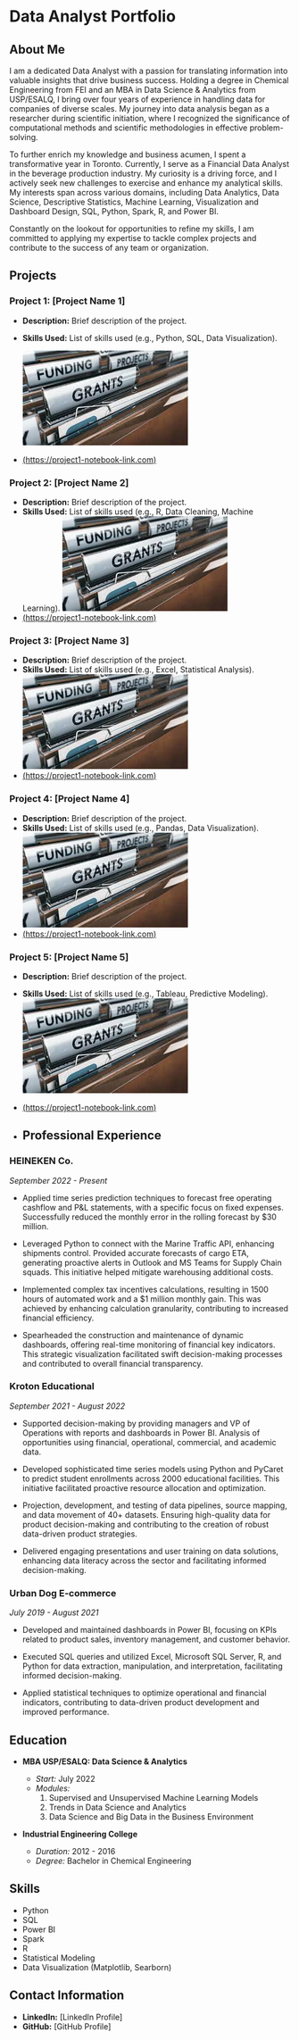 # Data Analyst Portfolio

## About Me

I am a dedicated Data Analyst with a passion for translating information into valuable insights that drive business success. Holding a degree in Chemical Engineering from FEI and an MBA in Data Science & Analytics from USP/ESALQ, I bring over four years of experience in handling data for companies of diverse scales. My journey into data analysis began as a researcher during scientific initiation, where I recognized the significance of computational methods and scientific methodologies in effective problem-solving.

To further enrich my knowledge and business acumen, I spent a transformative year in Toronto. Currently, I serve as a Financial Data Analyst in the beverage production industry. My curiosity is a driving force, and I actively seek new challenges to exercise and enhance my analytical skills. My interests span across various domains, including Data Analytics, Data Science, Descriptive Statistics, Machine Learning, Visualization and Dashboard Design, SQL, Python, Spark, R, and Power BI.

Constantly on the lookout for opportunities to refine my skills, I am committed to applying my expertise to tackle complex projects and contribute to the success of any team or organization.

## Projects

### Project 1: [Project Name 1]

- **Description:** Brief description of the project.
- **Skills Used:** List of skills used (e.g., Python, SQL, Data Visualization).
  
  ![Project Image 1](cgp.jpg)
- [(https://project1-notebook-link.com)](https://pedroscala.github.io/cgc_site/)

### Project 2: [Project Name 2]

- **Description:** Brief description of the project.
- **Skills Used:** List of skills used (e.g., R, Data Cleaning, Machine Learning).
 ![Project Image 2](cgp.jpg)
- [(https://project1-notebook-link.com)](https://pedroscala.github.io/cgc_site/)

### Project 3: [Project Name 3]

- **Description:** Brief description of the project.
- **Skills Used:** List of skills used (e.g., Excel, Statistical Analysis).
 ![Project Image 3](cgp.jpg)
- [(https://project1-notebook-link.com)](https://pedroscala.github.io/cgc_site/)

### Project 4: [Project Name 4]

- **Description:** Brief description of the project.
- **Skills Used:** List of skills used (e.g., Pandas, Data Visualization).
 ![Project Image 4](cgp.jpg)
- [(https://project1-notebook-link.com)](https://pedroscala.github.io/cgc_site/)

### Project 5: [Project Name 5]

- **Description:** Brief description of the project.
- **Skills Used:** List of skills used (e.g., Tableau, Predictive Modeling).
 ![Project Image 5](cgp.jpg)
- [(https://project1-notebook-link.com)](https://pedroscala.github.io/cgc_site/)

- ## Professional Experience

### HEINEKEN Co.
*September 2022 - Present*

- Applied time series prediction techniques to forecast free operating cashflow and P&L statements, with a specific focus on fixed expenses. Successfully reduced the monthly error in the rolling forecast by $30 million.

- Leveraged Python to connect with the Marine Traffic API, enhancing shipments control. Provided accurate forecasts of cargo ETA, generating proactive alerts in Outlook and MS Teams for Supply Chain squads. This initiative helped mitigate warehousing additional costs.

- Implemented complex tax incentives calculations, resulting in 1500 hours of automated work and a $1 million monthly gain. This was achieved by enhancing calculation granularity, contributing to increased financial efficiency.

- Spearheaded the construction and maintenance of dynamic dashboards, offering real-time monitoring of financial key indicators. This strategic visualization facilitated swift decision-making processes and contributed to overall financial transparency.

### Kroton Educational
*September 2021 - August 2022*

- Supported decision-making by providing managers and VP of Operations with reports and dashboards in Power BI. Analysis of opportunities using financial, operational, commercial, and academic data.

- Developed sophisticated time series models using Python and PyCaret to predict student enrollments across 2000 educational facilities. This initiative facilitated proactive resource allocation and optimization.

- Projection, development, and testing of data pipelines, source mapping, and data movement of 40+ datasets. Ensuring high-quality data for product decision-making and contributing to the creation of robust data-driven product strategies.

- Delivered engaging presentations and user training on data solutions, enhancing data literacy across the sector and facilitating informed decision-making.

### Urban Dog E-commerce
*July 2019 - August 2021*

- Developed and maintained dashboards in Power BI, focusing on KPIs related to product sales, inventory management, and customer behavior.

- Executed SQL queries and utilized Excel, Microsoft SQL Server, R, and Python for data extraction, manipulation, and interpretation, facilitating informed decision-making.

- Applied statistical techniques to optimize operational and financial indicators, contributing to data-driven product development and improved performance.

## Education

- **MBA USP/ESALQ: Data Science & Analytics**
  - *Start:* July 2022
  - *Modules:*
    1. Supervised and Unsupervised Machine Learning Models
    2. Trends in Data Science and Analytics
    3. Data Science and Big Data in the Business Environment

- **Industrial Engineering College**
  - *Duration:* 2012 - 2016
  - *Degree:* Bachelor in Chemical Engineering

## Skills

- Python
- SQL
- Power BI
- Spark
- R
- Statistical Modeling
- Data Visualization (Matplotlib, Searborn)

## Contact Information

- **LinkedIn:** [LinkedIn Profile]
- **GitHub:** [GitHub Profile]
